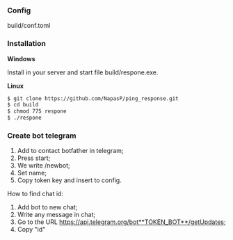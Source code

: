 ### Config
build/conf.toml

### Installation
**Windows**

Install in your server and start file build/respone.exe.

**Linux**
```sh
$ git clone https://github.com/NapasP/ping_response.git
$ cd build
$ chmod 775 respone
$ ./respone
```

### Create bot telegram
1. Add to contact botfather in telegram;
2. Press start;
3. We write /newbot;
4. Set name;
5. Copy token key and insert to config.
 
How to find chat id:
1. Add bot to new chat;
2. Write any message in chat;
3. Go to the URL https://api.telegram.org/bot**TOKEN_BOT**/getUpdates;
4. Copy "id"
